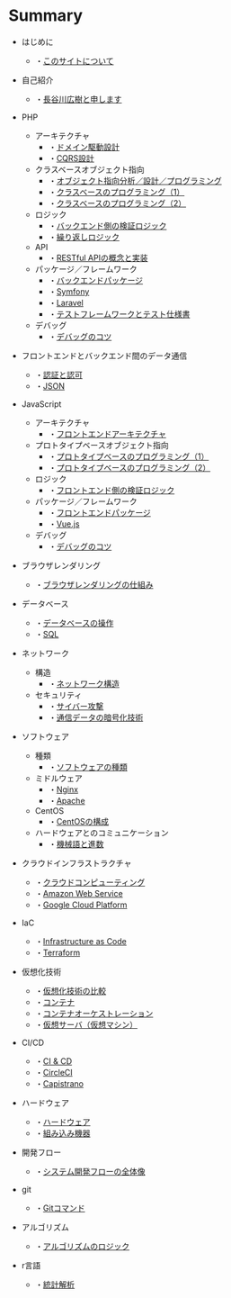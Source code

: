 # Summary

* はじめに
    * ・[このサイトについて](README.md)
    
* 自己紹介
    * ・[長谷川広樹と申します](public/self_introduction.md)
* PHP
  * アーキテクチャ
    * ・[ドメイン駆動設計](public/backend_architecture_domain_driven_design.md)
    * ・[CQRS設計](public/backend_architecture_cqrs.md)
  * クラスベースオブジェクト指向
    * ・[オブジェクト指向分析／設計／プログラミング](public/backend_object_orientation_analysis_design_programming.md)
    * ・[クラスベースのプログラミング（1）](public/backend_object_orientation_class.md)
    * ・[クラスベースのプログラミング（2）](public/backend_object_orientation_method_data.md)
  * ロジック
    * ・[バックエンド側の検証ロジック](public/backend_logic_validation.md)
    * ・[繰り返しロジック](public/backend_logic_iteration.md)
  * API
    * ・[RESTful APIの概念と実装](public/backend_api_restful.md)
  * パッケージ／フレームワーク
    * ・[バックエンドパッケージ](public/backend_package.md)
    * ・[Symfony](public/backend_framework_symfony.md)
    * ・[Laravel](public/backend_framework_laravel.md)
    * ・[テストフレームワークとテスト仕様書](public/backend_testing.md)
  * デバッグ
    * ・[デバッグのコツ](public/backend_debug.md)
* フロントエンドとバックエンド間のデータ通信
    * ・[認証と認可](public/frontend_and_backend_authentication_authorization.md)
    * ・[JSON](public/frontend_and_backend_json.md)
* JavaScript
  * アーキテクチャ
    * ・[フロントエンドアーキテクチャ](public/frontend_architecture.md)
  * プロトタイプベースオブジェクト指向
    * ・[プロトタイプベースのプログラミング（1）](public/frontend_object_orientation_prototype.md)
    * ・[プロトタイプベースのプログラミング（2）](public/frontend_object_orientation_method_data.md)
  * ロジック
    * ・[フロントエンド側の検証ロジック](public/frontend_logic_validation.md)
  * パッケージ／フレームワーク
    * ・[フロントエンドパッケージ](public/frontend_package.md)
    * ・[Vue.js](public/frontend_framework_vuejs.md)
  * デバッグ
    * ・[デバッグのコツ](public/frontend_debug.md)
* ブラウザレンダリング
    * ・[ブラウザレンダリングの仕組み](public/frontend_browser_rendering.md)
* データベース
    * ・[データベースの操作](public/backend_database_operation.md)
    * ・[SQL](public/backend_database_mysql.md)
* ネットワーク
    * 構造
      * ・[ネットワーク構造](public/infrastructure_network_internet.md)
    * セキュリティ
      * ・[サイバー攻撃](public/infrastructure_network_cyber_attacks.md)
      * ・[通信データの暗号化技術](public/infrastructure_network_encryption_technology.md)
* ソフトウェア
    * 種類
      * ・[ソフトウェアの種類](public/infrastructure_software.md)
    * ミドルウェア
      * ・[Nginx](public/infrastructure_software_middleware_nginx.md)
      * ・[Apache](public/infrastructure_software_middleware_apache.md)
    * CentOS
      * ・[CentOSの構成](public/infrastructure_software_centos.md)
    * ハードウェアとのコミュニケーション
      * ・[機械語と進数](public/infrastructure_software_machine_language_and_radix.md)
* クラウドインフラストラクチャ
    * ・[クラウドコンピューティング](public/infrastructure_cloud_computing.md)
    * ・[Amazon Web Service](public/infrastructure_cloud_computing_aws.md)
    * ・[Google Cloud Platform](public/infrastructure_cloud_computing_gcp.md)
* IaC
    * ・[Infrastructure as Code](public/infrastructure_as_code.md)
    * ・[Terraform](public/infrastructure_terraform.md)
* 仮想化技術
    * ・[仮想化技術の比較](public/infrastructure_virtualization_comparison.md)
    * ・[コンテナ](public/infrastructure_virtualization_container.md)
    * ・[コンテナオーケストレーション](public/infrastructure_virtualization_container_orchestration.md)
    * ・[仮想サーバ（仮想マシン）](public/infrastructure_virtualization_server.md)
* CI/CD
    * ・[CI & CD](public/infrastructure_ci_cd.md)
    * ・[CircleCI](public/infrastructure_circleci.md)
    * ・[Capistrano](public/infrastructure_capistrano.md)
* ハードウェア
    * ・[ハードウェア](public/hardware.md)
    * ・[組み込み機器](public/hardware_embedded_system.md)
* 開発フロー
    * ・[システム開発フローの全体像](public/management_development_flow.md)
* git
    * ・[Gitコマンド](public/git.md)
* アルゴリズム
    * ・[アルゴリズムのロジック](public/backend_logic_algorithm.md)
* r言語
    * ・[統計解析](public/statistic_analysis.md)

